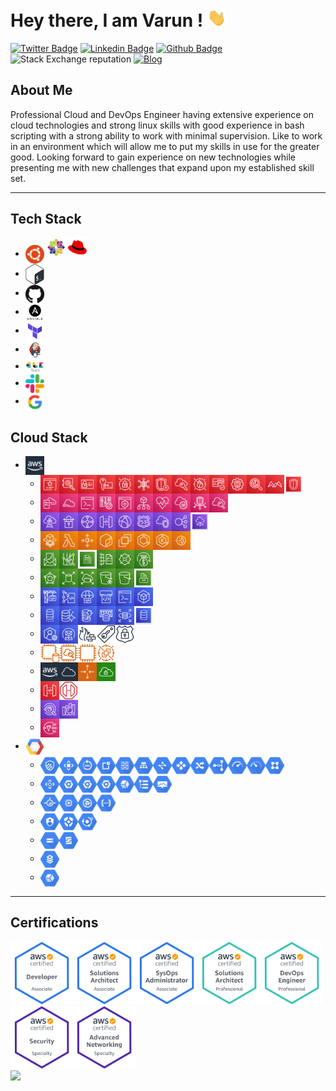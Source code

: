 # Hey there, I am Varun ! <img src="https://raw.githubusercontent.com/varunchandak/varunchandak/master/hi.gif" width="30px">

[![Twitter Badge](https://img.shields.io/badge/-@Varun&nbsp;Chandak-1ca0f1?style=flat&labelColor=black&logo=twitter&logoColor=blue&link=https://twitter.com/kintuparantu)](https://twitter.com/kintuparantu)
[![Linkedin Badge](https://img.shields.io/badge/-Varun%20Chandak-blue?style=flat&labelColor=white&logo=Linkedin&logoColor=blue&link=https://www.linkedin.com/in/chandakvarun/)](https://www.linkedin.com/in/chandakvarun/) 
[![Github Badge](https://img.shields.io/github/followers/varunchandak?label=varunchandak&logo=github&style=flat)](https://github.com/varunchandak)
![Stack Exchange reputation](https://img.shields.io/stackexchange/stackoverflow/r/2732674?label=stackoverflow&logo=stackoverflow)
[![Blog](https://img.shields.io/badge/Blog-vrnchndk.in-blue.svg)](https://vrnchndk.in/)

## About Me
Professional Cloud and DevOps Engineer having extensive experience on cloud technologies and strong linux skills with good experience in bash scripting with a strong ability to work with minimal supervision. Like to work in an environment which will allow me to put my skills in use for the greater good.  Looking forward to gain experience on new technologies while presenting me with new challenges that expand upon my established skill set.


---

## Tech Stack
* <img src="https://raw.githubusercontent.com/varunchandak/varunchandak/master/tech-stack/ubuntu.png" align="center" width="30px" alt="Ubuntu"> <img src="https://raw.githubusercontent.com/varunchandak/varunchandak/master/tech-stack/centos.png" width="30px" alt="CentOS"> <img src="https://raw.githubusercontent.com/varunchandak/varunchandak/master/tech-stack/redhat.png" width="30px" alt="RedHat">
* <img src="https://raw.githubusercontent.com/varunchandak/varunchandak/master/tech-stack/bash.png" align="center" width="30px" alt="Bash">
* <img src="https://raw.githubusercontent.com/varunchandak/varunchandak/master/tech-stack/github.png" align="center" width="30px" alt="Github">
* <img src="https://raw.githubusercontent.com/varunchandak/varunchandak/master/tech-stack/ansible.png" align="center" width="30px" alt="Ansible">
* <img src="https://raw.githubusercontent.com/varunchandak/varunchandak/master/tech-stack/terraform.png" align="center" width="30px" alt="Terraform">
* <img src="https://raw.githubusercontent.com/varunchandak/varunchandak/master/tech-stack/jenkins.png" align="center" width="30px" alt="Jenkins">
* <img src="https://raw.githubusercontent.com/varunchandak/varunchandak/master/tech-stack/elk.png" align="center" width="30px" alt="ELK">
* <img src="https://raw.githubusercontent.com/varunchandak/varunchandak/master/tech-stack/slack.png" align="center" width="30px" alt="Slack">
* <img src="https://raw.githubusercontent.com/varunchandak/varunchandak/master/tech-stack/google.png" align="center" width="30px" alt="Google">

## Cloud Stack
<ul>
    <li><img align="center" width="30px" alt="AWS" src="https://raw.githubusercontent.com/varunchandak/varunchandak/master/aws/_GroupIcons/AWS-Cloud-alt_light-bg@4x.png">
            <ul>
                <li><img align="center" width="30px" alt="AWS-Certificate-Manager@4x.png" src="https://raw.githubusercontent.com/varunchandak/varunchandak/master/aws/Security-Identity-Compliance/AWS-Certificate-Manager@4x.png"><img align="center" width="30px" alt="AWS-CloudHSM@4x.png" src="https://raw.githubusercontent.com/varunchandak/varunchandak/master/aws/Security-Identity-Compliance/AWS-CloudHSM@4x.png"><img align="center" width="30px" alt="AWS-Identity-and-Access-Management_IAM@4x.png" src="https://raw.githubusercontent.com/varunchandak/varunchandak/master/aws/Security-Identity-Compliance/AWS-Identity-and-Access-Management_IAM@4x.png"><img align="center" width="30px" alt="AWS-Key-Management-Service@4x.png" src="https://raw.githubusercontent.com/varunchandak/varunchandak/master/aws/Security-Identity-Compliance/AWS-Key-Management-Service@4x.png"><img align="center" width="30px" alt="AWS-Secrets-Manager@4x.png" src="https://raw.githubusercontent.com/varunchandak/varunchandak/master/aws/Security-Identity-Compliance/AWS-Secrets-Manager@4x.png"><img align="center" width="30px" alt="AWS-Security-Hub@4x.png" src="https://raw.githubusercontent.com/varunchandak/varunchandak/master/aws/Security-Identity-Compliance/AWS-Security-Hub@4x.png"><img align="center" width="30px" alt="AWS-Shield@4x.png" src="https://raw.githubusercontent.com/varunchandak/varunchandak/master/aws/Security-Identity-Compliance/AWS-Shield@4x.png"><img align="center" width="30px" alt="AWS-Single-Sign-On@4x.png" src="https://raw.githubusercontent.com/varunchandak/varunchandak/master/aws/Security-Identity-Compliance/AWS-Single-Sign-On@4x.png"><img align="center" width="30px" alt="AWS-WAF@4x.png" src="https://raw.githubusercontent.com/varunchandak/varunchandak/master/aws/Security-Identity-Compliance/AWS-WAF@4x.png"><img align="center" width="30px" alt="Amazon-Cognito@4x.png" src="https://raw.githubusercontent.com/varunchandak/varunchandak/master/aws/Security-Identity-Compliance/Amazon-Cognito@4x.png"><img align="center" width="30px" alt="Amazon-GuardDuty@4x.png" src="https://raw.githubusercontent.com/varunchandak/varunchandak/master/aws/Security-Identity-Compliance/Amazon-GuardDuty@4x.png"><img align="center" width="30px" alt="Amazon-Inspector@4x.png" src="https://raw.githubusercontent.com/varunchandak/varunchandak/master/aws/Security-Identity-Compliance/Amazon-Inspector@4x.png"><img align="center" width="30px" alt="Amazon-Macie@4x.png" src="https://raw.githubusercontent.com/varunchandak/varunchandak/master/aws/Security-Identity-Compliance/Amazon-Macie@4x.png"><img align="center" width="30px" alt="Security-Identity-and-Compliance@4x.png" src="https://raw.githubusercontent.com/varunchandak/varunchandak/master/aws/Security-Identity-Compliance/Security-Identity-and-Compliance@4x.png"></li>
                <li><img align="center" width="30px" alt="AWS-CloudFormation@4x.png" src="https://raw.githubusercontent.com/varunchandak/varunchandak/master/aws/ManagementAndGovernance/AWS-CloudFormation@4x.png"><img align="center" width="30px" alt="AWS-CloudTrail@4x.png" src="https://raw.githubusercontent.com/varunchandak/varunchandak/master/aws/ManagementAndGovernance/AWS-CloudTrail@4x.png"><img align="center" width="30px" alt="AWS-Command-Line-Interface@4x.png" src="https://raw.githubusercontent.com/varunchandak/varunchandak/master/aws/ManagementAndGovernance/AWS-Command-Line-Interface@4x.png"><img align="center" width="30px" alt="AWS-Config@4x.png" src="https://raw.githubusercontent.com/varunchandak/varunchandak/master/aws/ManagementAndGovernance/AWS-Config@4x.png"><img align="center" width="30px" alt="AWS-Management-Console@4x.png" src="https://raw.githubusercontent.com/varunchandak/varunchandak/master/aws/ManagementAndGovernance/AWS-Management-Console@4x.png"><img align="center" width="30px" alt="AWS-Organizations@4x.png" src="https://raw.githubusercontent.com/varunchandak/varunchandak/master/aws/ManagementAndGovernance/AWS-Organizations@4x.png"><img align="center" width="30px" alt="AWS-Personal-Health-Dashboard@4x.png" src="https://raw.githubusercontent.com/varunchandak/varunchandak/master/aws/ManagementAndGovernance/AWS-Personal-Health-Dashboard@4x.png"><img align="center" width="30px" alt="AWS-Systems-Manager@4x.png" src="https://raw.githubusercontent.com/varunchandak/varunchandak/master/aws/ManagementAndGovernance/AWS-Systems-Manager@4x.png"><img align="center" width="30px" alt="AWS-Trusted-Advisor@4x.png" src="https://raw.githubusercontent.com/varunchandak/varunchandak/master/aws/ManagementAndGovernance/AWS-Trusted-Advisor@4x.png"><img align="center" width="30px" alt="Amazon-CloudWatch@4x.png" src="https://raw.githubusercontent.com/varunchandak/varunchandak/master/aws/ManagementAndGovernance/Amazon-CloudWatch@4x.png"></li>
                <li><img align="center" width="30px" alt="AWS-Direct-Connect@4x.png" src="https://raw.githubusercontent.com/varunchandak/varunchandak/master/aws/NetworkingAndContentDelivery/AWS-Direct-Connect@4x.png"><img align="center" width="30px" alt="AWS-Site-to-Site-VPN@4x.png" src="https://raw.githubusercontent.com/varunchandak/varunchandak/master/aws/NetworkingAndContentDelivery/AWS-Site-to-Site-VPN@4x.png"><img align="center" width="30px" alt="AWS-Transit-Gateway@4x.png" src="https://raw.githubusercontent.com/varunchandak/varunchandak/master/aws/NetworkingAndContentDelivery/AWS-Transit-Gateway@4x.png"><img align="center" width="30px" alt="Amazon-API-Gateway@4x.png" src="https://raw.githubusercontent.com/varunchandak/varunchandak/master/aws/NetworkingAndContentDelivery/Amazon-API-Gateway@4x.png"><img align="center" width="30px" alt="Amazon-CloudFront@4x.png" src="https://raw.githubusercontent.com/varunchandak/varunchandak/master/aws/NetworkingAndContentDelivery/Amazon-CloudFront@4x.png"><img align="center" width="30px" alt="Amazon-Route-53@4x.png" src="https://raw.githubusercontent.com/varunchandak/varunchandak/master/aws/NetworkingAndContentDelivery/Amazon-Route-53@4x.png"><img align="center" width="30px" alt="Amazon-VPC@4x.png" src="https://raw.githubusercontent.com/varunchandak/varunchandak/master/aws/NetworkingAndContentDelivery/Amazon-VPC@4x.png"><img align="center" width="30px" alt="Elastic-Load-Balancing@4x.png" src="https://raw.githubusercontent.com/varunchandak/varunchandak/master/aws/NetworkingAndContentDelivery/Elastic-Load-Balancing@4x.png"><img align="center" width="30px" alt="Networking-and-Content-Delivery@4x.png" src="https://raw.githubusercontent.com/varunchandak/varunchandak/master/aws/NetworkingAndContentDelivery/Networking-and-Content-Delivery@4x.png"></li>
                <li><img align="center" width="30px" alt="AWS-Fargate@4x.png" src="https://raw.githubusercontent.com/varunchandak/varunchandak/master/aws/Compute/AWS-Fargate@4x.png"><img align="center" width="30px" alt="AWS-Lambda@4x.png" src="https://raw.githubusercontent.com/varunchandak/varunchandak/master/aws/Compute/AWS-Lambda@4x.png"><img align="center" width="30px" alt="Amazon-Application-Auto-Scaling.png" src="https://raw.githubusercontent.com/varunchandak/varunchandak/master/aws/Compute/Amazon-Application-Auto-Scaling.png"><img align="center" width="30px" alt="Amazon-EC2-Container-Registry@4x.png" src="https://raw.githubusercontent.com/varunchandak/varunchandak/master/aws/Compute/Amazon-EC2-Container-Registry@4x.png"><img align="center" width="30px" alt="Amazon-EC2@4x.png" src="https://raw.githubusercontent.com/varunchandak/varunchandak/master/aws/Compute/Amazon-EC2@4x.png"><img align="center" width="30px" alt="Amazon-Elastic-Container-Service@4x.png" src="https://raw.githubusercontent.com/varunchandak/varunchandak/master/aws/Compute/Amazon-Elastic-Container-Service@4x.png"><img align="center" width="30px" alt="Amazon-Elastic-Kubernetes-Service@4x.png" src="https://raw.githubusercontent.com/varunchandak/varunchandak/master/aws/Compute/Amazon-Elastic-Kubernetes-Service@4x.png"><img align="center" width="30px" alt="Amazon-Lightsail@4x.png" src="https://raw.githubusercontent.com/varunchandak/varunchandak/master/aws/Compute/Amazon-Lightsail@4x.png"></li>
                <li><img align="center" width="30px" alt="AWS-Budgets@4x.png" src="https://raw.githubusercontent.com/varunchandak/varunchandak/master/aws/AWSCostManagement/AWS-Budgets@4x.png"><img align="center" width="30px" alt="AWS-Cost-Explorer@4x.png" src="https://raw.githubusercontent.com/varunchandak/varunchandak/master/aws/AWSCostManagement/AWS-Cost-Explorer@4x.png"><img align="center" width="30px" alt="AWS-Cost-Management@4x.png" src="https://raw.githubusercontent.com/varunchandak/varunchandak/master/aws/AWSCostManagement/AWS-Cost-Management@4x.png"><img align="center" width="30px" alt="AWS-Cost-and-Usage-Report@4x.png" src="https://raw.githubusercontent.com/varunchandak/varunchandak/master/aws/AWSCostManagement/AWS-Cost-and-Usage-Report@4x.png"><img align="center" width="30px" alt="Reserved-Instance-Reporting@4x.png" src="https://raw.githubusercontent.com/varunchandak/varunchandak/master/aws/AWSCostManagement/Reserved-Instance-Reporting@4x.png"><img align="center" width="30px" alt="Savings-Plans@4x.png" src="https://raw.githubusercontent.com/varunchandak/varunchandak/master/aws/AWSCostManagement/Savings-Plans@4x.png"></li>
                <li><img align="center" width="30px" alt="AWS-Backup@4x.png" src="https://raw.githubusercontent.com/varunchandak/varunchandak/master/aws/Storage/AWS-Backup@4x.png"><img align="center" width="30px" alt="Amazon-Elastic-Block-Store-EBS@4x.png" src="https://raw.githubusercontent.com/varunchandak/varunchandak/master/aws/Storage/Amazon-Elastic-Block-Store-EBS@4x.png"><img align="center" width="30px" alt="Amazon-Elastic-File-System_EFS@4x.png" src="https://raw.githubusercontent.com/varunchandak/varunchandak/master/aws/Storage/Amazon-Elastic-File-System_EFS@4x.png"><img align="center" width="30px" alt="Amazon-S3-Glacier@4x.png" src="https://raw.githubusercontent.com/varunchandak/varunchandak/master/aws/Storage/Amazon-S3-Glacier@4x.png"><img align="center" width="30px" alt="Amazon-Simple-Storage-Service-S3@4x.png" src="https://raw.githubusercontent.com/varunchandak/varunchandak/master/aws/Storage/Amazon-Simple-Storage-Service-S3@4x.png"><img align="center" width="30px" alt="Storage@4x.png" src="https://raw.githubusercontent.com/varunchandak/varunchandak/master/aws/Storage/Storage@4x.png"></li>
                <li><img align="center" width="30px" alt="AWS-CodeBuild@4x.png" src="https://raw.githubusercontent.com/varunchandak/varunchandak/master/aws/DeveloperTools/AWS-CodeBuild@4x.png"><img align="center" width="30px" alt="AWS-CodeCommit@4x.png" src="https://raw.githubusercontent.com/varunchandak/varunchandak/master/aws/DeveloperTools/AWS-CodeCommit@4x.png"><img align="center" width="30px" alt="AWS-CodeDeploy@4x.png" src="https://raw.githubusercontent.com/varunchandak/varunchandak/master/aws/DeveloperTools/AWS-CodeDeploy@4x.png"><img align="center" width="30px" alt="AWS-CodePipeline@4x.png" src="https://raw.githubusercontent.com/varunchandak/varunchandak/master/aws/DeveloperTools/AWS-CodePipeline@4x.png"><img align="center" width="30px" alt="AWS-Command-Line-Interface@4x.png" src="https://raw.githubusercontent.com/varunchandak/varunchandak/master/aws/DeveloperTools/AWS-Command-Line-Interface@4x.png"><img align="center" width="30px" alt="AWS-Tools-And-SDKs@4x.png" src="https://raw.githubusercontent.com/varunchandak/varunchandak/master/aws/DeveloperTools/AWS-Tools-And-SDKs@4x.png"></li>
                <li><img align="center" width="30px" alt="AWS-Database-Migration-Service@4x.png" src="https://raw.githubusercontent.com/varunchandak/varunchandak/master/aws/Database/AWS-Database-Migration-Service@4x.png"><img align="center" width="30px" alt="Amazon-Aurora@4x.png" src="https://raw.githubusercontent.com/varunchandak/varunchandak/master/aws/Database/Amazon-Aurora@4x.png"><img align="center" width="30px" alt="Amazon-DynamoDB@4x.png" src="https://raw.githubusercontent.com/varunchandak/varunchandak/master/aws/Database/Amazon-DynamoDB@4x.png"><img align="center" width="30px" alt="Amazon-ElastiCache@4x.png" src="https://raw.githubusercontent.com/varunchandak/varunchandak/master/aws/Database/Amazon-ElastiCache@4x.png"><img align="center" width="30px" alt="Amazon-RDS@4x.png" src="https://raw.githubusercontent.com/varunchandak/varunchandak/master/aws/Database/Amazon-RDS@4x.png"><img align="center" width="30px" alt="Database@4x.png" src="https://raw.githubusercontent.com/varunchandak/varunchandak/master/aws/Database/Database@4x.png"></li>
                <li><img align="center" width="30px" alt="AWS-Support.png" src="https://raw.githubusercontent.com/varunchandak/varunchandak/master/aws/_General/AWS-Support.png"><img align="center" width="30px" alt="Amazon-Simple-Email-Service-SES@4x.png" src="https://raw.githubusercontent.com/varunchandak/varunchandak/master/aws/_General/Amazon-Simple-Email-Service-SES@4x.png"><img align="center" width="30px" alt="Generic_Firewall@5x.png" src="https://raw.githubusercontent.com/varunchandak/varunchandak/master/aws/_General/Generic_Firewall@5x.png"><img align="center" width="30px" alt="SAML-token_light-bg@4x.png" src="https://raw.githubusercontent.com/varunchandak/varunchandak/master/aws/_General/SAML-token_light-bg@4x.png"><img align="center" width="30px" alt="SSL-padlock_light-bg@4x.png" src="https://raw.githubusercontent.com/varunchandak/varunchandak/master/aws/_General/SSL-padlock_light-bg@4x.png"></li>
                <li><img align="center" width="30px" alt="Amazon-EC2_DB-on-Instance_light-bg@4x.png" src="https://raw.githubusercontent.com/varunchandak/varunchandak/master/aws/_Instances/Amazon-EC2_DB-on-Instance_light-bg@4x.png"><img align="center" width="30px" alt="Amazon-EC2_Instance-with-CloudWatch_light-bg@4x.png" src="https://raw.githubusercontent.com/varunchandak/varunchandak/master/aws/_Instances/Amazon-EC2_Instance-with-CloudWatch_light-bg@4x.png"><img align="center" width="30px" alt="Amazon-EC2_Instance_light-bg@4x.png" src="https://raw.githubusercontent.com/varunchandak/varunchandak/master/aws/_Instances/Amazon-EC2_Instance_light-bg@4x.png"><img align="center" width="30px" alt="Amazon-EC2_Spot-instance_light-bg@4x.png" src="https://raw.githubusercontent.com/varunchandak/varunchandak/master/aws/_Instances/Amazon-EC2_Spot-instance_light-bg@4x.png"></li>
                <li><img align="center" width="30px" alt="AWS-Cloud-alt_light-bg@4x.png" src="https://raw.githubusercontent.com/varunchandak/varunchandak/master/aws/_GroupIcons/AWS-Cloud-alt_light-bg@4x.png"><img align="center" width="30px" alt="AWS-Cloud_light-bg@4x.png" src="https://raw.githubusercontent.com/varunchandak/varunchandak/master/aws/_GroupIcons/AWS-Cloud_light-bg@4x.png"><img align="center" width="30px" alt="Auto-Scaling_light-bg@4x.png" src="https://raw.githubusercontent.com/varunchandak/varunchandak/master/aws/_GroupIcons/Auto-Scaling_light-bg@4x.png"><img align="center" width="30px" alt="Virtual-private-cloud-VPC_light-bg@4x.png" src="https://raw.githubusercontent.com/varunchandak/varunchandak/master/aws/_GroupIcons/Virtual-private-cloud-VPC_light-bg@4x.png"></li>
                <li><img align="center" width="30px" alt="Amazon-API-Gateway@4x.png" src="https://raw.githubusercontent.com/varunchandak/varunchandak/master/aws/Mobile/Amazon-API-Gateway@4x.png"><img align="center" width="30px" alt="Amazon-API-Gateway_Endpoint_light-bg@4x.png" src="https://raw.githubusercontent.com/varunchandak/varunchandak/master/aws/Mobile/Amazon-API-Gateway_Endpoint_light-bg@4x.png"></li>
                <li><img align="center" width="30px" alt="Amazon-Athena@4x.png" src="https://raw.githubusercontent.com/varunchandak/varunchandak/master/aws/Analytics/Amazon-Athena@4x.png"><img align="center" width="30px" alt="Amazon-Elasticsearch-Service@4x.png" src="https://raw.githubusercontent.com/varunchandak/varunchandak/master/aws/Analytics/Amazon-Elasticsearch-Service@4x.png"></li>
                <li><img align="center" width="30px" alt="Amazon-Simple-Notification-Service-SNS@4x.png" src="https://raw.githubusercontent.com/varunchandak/varunchandak/master/aws/ApplicationIntegration/Amazon-Simple-Notification-Service-SNS@4x.png"></li>                
            </ul>
    </li>
    <li><img align="center" width="30px" alt="GCP" src="https://raw.githubusercontent.com/varunchandak/varunchandak/master/gcp/gcp.png">
            <ul>
                <li><img align="center" width="30px" alt="Networking" src="https://raw.githubusercontent.com/varunchandak/varunchandak/master/gcp/Networking/Cloud-Armor.svg"><img align="center" width="30px" alt="Networking" src="https://raw.githubusercontent.com/varunchandak/varunchandak/master/gcp/Networking/Cloud-CDN.svg"><img align="center" width="30px" alt="Networking" src="https://raw.githubusercontent.com/varunchandak/varunchandak/master/gcp/Networking/Cloud-DNS.svg"><img align="center" width="30px" alt="Networking" src="https://raw.githubusercontent.com/varunchandak/varunchandak/master/gcp/Networking/Cloud-External-IP-Addresses.svg"><img align="center" width="30px" alt="Networking" src="https://raw.githubusercontent.com/varunchandak/varunchandak/master/gcp/Networking/Cloud-Firewall-Rules.svg"><img align="center" width="30px" alt="Networking" src="https://raw.githubusercontent.com/varunchandak/varunchandak/master/gcp/Networking/Cloud-Load-Balancing.svg"><img align="center" width="30px" alt="Networking" src="https://raw.githubusercontent.com/varunchandak/varunchandak/master/gcp/Networking/Cloud-Network.svg"><img align="center" width="30px" alt="Networking" src="https://raw.githubusercontent.com/varunchandak/varunchandak/master/gcp/Networking/Cloud-Router.svg"><img align="center" width="30px" alt="Networking" src="https://raw.githubusercontent.com/varunchandak/varunchandak/master/gcp/Networking/Cloud-Routes.svg"><img align="center" width="30px" alt="Networking" src="https://raw.githubusercontent.com/varunchandak/varunchandak/master/gcp/Networking/Cloud-VPN.svg"><img align="center" width="30px" alt="Networking" src="https://raw.githubusercontent.com/varunchandak/varunchandak/master/gcp/Networking/Premium-Network-Tier.svg"><img align="center" width="30px" alt="Networking" src="https://raw.githubusercontent.com/varunchandak/varunchandak/master/gcp/Networking/Standard-Network-Tier.svg"><img align="center" width="30px" alt="Networking" src="https://raw.githubusercontent.com/varunchandak/varunchandak/master/gcp/Networking/Virtual-Private-Cloud.svg"></li>
                <li><img align="center" width="30px" alt="Management-Tools" src="https://raw.githubusercontent.com/varunchandak/varunchandak/master/gcp/Management-Tools/Cloud-APIs.svg"><img align="center" width="30px" alt="Management-Tools" src="https://raw.githubusercontent.com/varunchandak/varunchandak/master/gcp/Management-Tools/Cloud-Billing-API.svg"><img align="center" width="30px" alt="Management-Tools" src="https://raw.githubusercontent.com/varunchandak/varunchandak/master/gcp/Management-Tools/Cloud-Console.svg"><img align="center" width="30px" alt="Management-Tools" src="https://raw.githubusercontent.com/varunchandak/varunchandak/master/gcp/Management-Tools/Cloud-Shell.svg"><img align="center" width="30px" alt="Management-Tools" src="https://raw.githubusercontent.com/varunchandak/varunchandak/master/gcp/Management-Tools/Stackdriver.svg"><img align="center" width="30px" alt="Management-Tools" src="https://raw.githubusercontent.com/varunchandak/varunchandak/master/gcp/Management-Tools/Logging.svg"><img align="center" width="30px" alt="Management-Tools" src="https://raw.githubusercontent.com/varunchandak/varunchandak/master/gcp/Management-Tools/Monitoring.svg"></li>
                <li><img align="center" width="30px" alt="Compute" src="https://raw.githubusercontent.com/varunchandak/varunchandak/master/gcp/Compute/App-Engine.svg"><img align="center" width="30px" alt="Compute" src="https://raw.githubusercontent.com/varunchandak/varunchandak/master/gcp/Compute/Compute-Engine.svg"><img align="center" width="30px" alt="Compute" src="https://raw.githubusercontent.com/varunchandak/varunchandak/master/gcp/Compute/Container-Optimized-OS.svg"><img align="center" width="30px" alt="Compute" src="https://raw.githubusercontent.com/varunchandak/varunchandak/master/gcp/Compute/Cloud-Functions.svg"></li>
                <li><img align="center" width="30px" alt="GCP" src="https://raw.githubusercontent.com/varunchandak/varunchandak/master/gcp/Security/Cloud-IAM.svg"><img align="center" width="30px" alt="GCP" src="https://raw.githubusercontent.com/varunchandak/varunchandak/master/gcp/Security/Cloud-Security-Command-Center.svg"><img align="center" width="30px" alt="GCP" src="https://raw.githubusercontent.com/varunchandak/varunchandak/master/gcp/Security/Cloud-Security-Scanner.svg"></li>
                <li><img align="center" width="30px" alt="GCP" src="https://raw.githubusercontent.com/varunchandak/varunchandak/master/gcp/Storage/Cloud-Storage.svg"><img align="center" width="30px" alt="GCP" src="https://raw.githubusercontent.com/varunchandak/varunchandak/master/gcp/Storage/Persistent-Disk.svg"></li>
                <li><img align="center" width="30px" alt="Databases" src="https://raw.githubusercontent.com/varunchandak/varunchandak/master/gcp/Databases/Cloud-SQL.svg"></li>
                <li><img align="center" width="30px" alt="Hybrid-and-Multi-Cloud" src="https://raw.githubusercontent.com/varunchandak/varunchandak/master/gcp/Hybrid-and-Multi-Cloud/Stackdriver.svg"></li>
            </ul>
    </li>
</ul>

---
## Certifications
<img src="https://raw.githubusercontent.com/varunchandak/varunchandak/master/certs/1.png" width="auto" height="100"><img src="https://raw.githubusercontent.com/varunchandak/varunchandak/master/certs/2.png" width="auto" height="100"><img src="https://raw.githubusercontent.com/varunchandak/varunchandak/master/certs/3.png" width="auto" height="100"><img src="https://raw.githubusercontent.com/varunchandak/varunchandak/master/certs/4.png" width="auto" height="100"><img src="https://raw.githubusercontent.com/varunchandak/varunchandak/master/certs/5.png" width="auto" height="100"><img src="https://raw.githubusercontent.com/varunchandak/varunchandak/master/certs/6.png" width="auto" height="100"><img src="https://raw.githubusercontent.com/varunchandak/varunchandak/master/certs/7.png" width="auto" height="100">
<br>
<img src="https://api.accredible.com/v1/frontend/credential_website_embed_image/badge/12940855" width="auto" height="100">
<br>

<!--

## What do I do ?
a

## Soft Skills
a

## Hobbies
---

## Experience
**CloudCover Consultancy Pvt. Ltd.**, Pune, Maharashtra (February 2016 – )  
**Designation**: Senior DevOps Engineer

Roles and Responsibilities:
* Working on different cloud environments, such as AWS and GCP.
* Handling network infrastructure of different clients on cloud platform.
* Working with AWS CLI and Shell Scripts to automate tasks.
* Regularly create and implement shell scripts to automate processes as per requirements.
* Knowledge Transfer on new technologies or tools and shell programs developed.
* Using GitHub to maintain different repositories to collaborate on programs and different code blocks.
* Client interaction to setup cloud infrastructure with proper access policies, network configuration and compute power.
* CI/CD management using Jenkins.
* Configuration and deployment management using Ansible.
* Using GitHub to maintain repositories to collaborate and version control.
* Working with AWS CLI and Shell Scripts to automate tasks.
* Infrastructure management using Terraform/Cloudformation.
* Manage and coordinate with team on deployments and meetings.

---

**Mithi Software Technologies Pvt. Ltd.**, Pune, Maharashtra (May 2013 – January 2016)  
**Designation**: Systems Engineer

Roles and Responsibilities:  
* Monitoring, Managing and Troubleshooting the network Infrastructure.  
* Interact effectively with members of the various technical teams within the organization.  
* Servers migration from hardware to cloud on Amazon Web Services (AWS).  
* Working with AWS CLI and Shell Scripts to automate tasks.
* Configuring servers for hosted email services.
* Addressing the performance bottleneck and ensuring maximum network and Server uptime.
* Migrating servers from on-premises to Amazon Web Services (AWS).
* Employing new technologies to solve difficult problems and issues using given set of skills.
* Building and delivering stable, serviceable solutions in an independent fashion in regards with the company's requirements.
* Hands on experience on different monitoring tools such as PRTG, Nagios.
* Handling multiple instances, volumes and snapshots within a single AWS Console.
* Managing capacity of storage and NAS, such as FreeNAS, NexentaStor and related activities such as Disk Mirroring, scheduling jobs, etc.

### Education
B. Tech (IT) | PIET, Jaipur | 2007 – 2011
HSC Science | Hindustani Kendriya Vidyalaya | 2006 – 2007
SSC | BRCM Public School | 2003 – 2004


Here are some ideas to get you started:

- 🔭 I’m currently working on ...
- 🌱 I’m currently learning ...
- 👯 I’m looking to collaborate on ...
- 🤔 I’m looking for help with ...
- 💬 Ask me about ...
- 📫 How to reach me: ...
- 😄 Pronouns: ...
- ⚡ Fun fact: ...


-->
